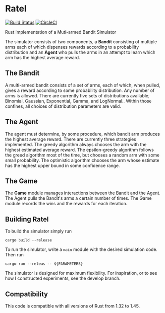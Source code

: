 # Ratel
[![Build Status](https://travis-ci.org/DanielMorton/ratel.svg?branch=master)](https://travis-ci.org/DanielMorton/ratel)
[![CircleCI](https://circleci.com/gh/DanielMorton/ratel.svg?style=svg)](https://circleci.com/gh/DanielMorton/ratel)

Rust Implementation of a Muti-armed Bandit Simulator

The simulator consists of two components, a **Bandit** consisting of multiple arms
each of which dispenses rewards according to a probability distribution and an
**Agent** who pulls the arms in an attempt to learn which arm has the highest
average reward.

## The Bandit

A multi-armed bandit consists of a set of arms, each of which, when pulled, gives
a reward according to some probability distribution. Any number of arms is allowed.
There are currently five sets of distributions available; Binomial, Gaussian,
Exponential, Gamma, and LogNormal.. Within those
confines, all choices of distribution parameters are valid.

## The Agent

The agent must determine, by some procedure, which bandit arm produces the highest
average reward. There are currently three strategies implemented. The greedy
algorithm always chooses the arm with the highest estimated average reward. The
epsilon-greedy algorithm follows the greed algorithm most of the time, but
chooses a random arm with some small probability. The optimistic algorithm
chooses the arm whose estimate has the highest upper bound in some confidence
range.

## The Game

The **Game** module manages interactions between the Bandit and the Agent. The
Agent pulls the Bandit's arms a certain number of times. The Game module records
the wins and the rewards for each iteration.

## Building Ratel

To build the simulator simply run

```cargo build --release```

To run the simulator, write a ```main``` module with the desired simulation code.
Then run

```cargo run --releas -- ${PARAMETERS}```

The simulator is designed for maximum flexibility. For inspiration, or to see
how I constructed experiments, see the develop branch.

## Compatibility

This code is compatible with all versions of Rust from 1.32 to 1.45.